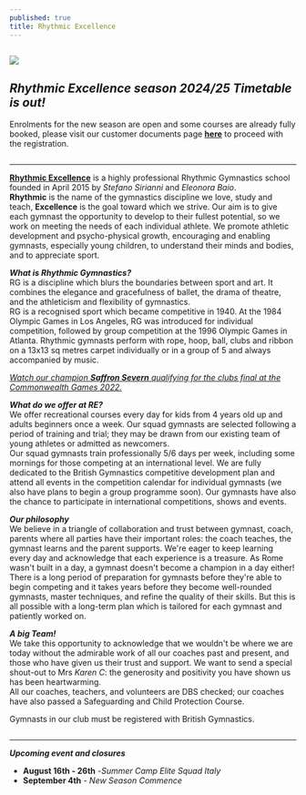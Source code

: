 ```yaml
---
published: true
title: Rhythmic Excellence
---
```

![]()

![](/assets/screenshot-2023-06-13-at-10.12.47.png)

## *Rhythmic Excellence season 2024/25 Timetable is out!*

Enrolments for the new season are open and some courses are already fully booked, please visit our customer documents page **[here](https://www.rhythmicexcellence.london/customer-info)** to proceed with the registration.

![]()

- - -

**[Rhythmic Excellence](https://www.youtube.com/watch?v=qRxN1Yk1A5w)** is a highly professional Rhythmic Gymnastics school founded in April 2015 by *Stefano Sirianni* and *Eleonora Baio*. \
**Rhythmic** is the name of the gymnastics discipline we love, study and teach, **Excellence** is the goal toward which we strive. Our aim is to give each gymnast the opportunity to develop to their fullest potential, so we work on meeting the needs of each individual athlete. We promote athletic development and psycho-physical growth, encouraging and enabling gymnasts, especially young children, to understand their minds and bodies, and to appreciate sport. 

***What is Rhythmic Gymnastics?*** \
RG is a discipline which blurs the boundaries between sport and art. It combines the elegance and gracefulness of ballet, the drama of theatre, and the athleticism and flexibility of gymnastics. \
RG is a recognised sport which became competitive in 1940. At the 1984 Olympic Games in Los Angeles, RG was introduced for individual competition, followed by group competition at the 1996 Olympic Games in Atlanta. Rhythmic gymnasts perform with rope, hoop, ball, clubs and ribbon on a 13x13 sq metres carpet individually or in a group of 5 and always accompanied by music. 

*[W﻿atch our champion **Saffron Severn** qualifying for the clubs final at the Commonwealth Games 2022.](https://www.youtube.com/watch?v=dMkK449psVk&t=27s)*

***What do we offer at RE?*** \
We offer recreational courses every day for kids from 4 years old up and adults beginners once a week. Our squad gymnasts are selected following a period of training and trial; they may be drawn from our existing team of young athletes or admitted as newcomers. \
Our squad gymnasts train professionally 5/6 days per week, including some mornings for those competing at an international level. We are fully dedicated to the British Gymnastics competitive development plan and attend all events in the competition calendar for individual gymnasts (we also have plans to begin a group programme soon). Our gymnasts have also the chance to participate in international competitions, shows and events.

***Our philosophy*** \
We believe in a triangle of collaboration and trust between gymnast, coach, parents where all parties have their important roles: the coach teaches, the gymnast learns and the parent supports. We're eager to keep learning every day and acknowledge that each experience is a treasure. As Rome wasn't built in a day, a gymnast doesn't become a champion in a day either! There is a long period of preparation for gymnasts before they're able to begin competing and it takes years before they become well-rounded gymnasts, master techniques, and refine the quality of their skills. But this is all possible with a long-term plan which is tailored for each gymnast and patiently worked on.

***A big Team!***\
We take this opportunity to acknowledge that we wouldn't be where we are today without the admirable work of all our coaches past and present, and those who have given us their trust and support. We want to send a special shout-out to Mrs *Karen C*: the generosity and positivity you have shown us has been heartwarming.\
All our coaches, teachers, and volunteers are DBS checked; our coaches have also passed a Safeguarding and Child Protection Course.

Gymnasts in our club must be registered with British Gymnastics.

![]()

- - -

***Upcoming event and closures***

* **August 16th - 26th** -*Summer Camp Elite Squad Italy*
* **S﻿eptember 4th** *\- New Season Commence*
